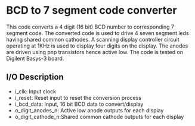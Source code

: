 # BCD to 7 segment code converter
This code converts a 4 digit (16 bit) BCD number to corresponding 7 segment code. The converted code is used to drive 4 seven segment leds having shared common cathodes.
A scanning display controller circuit operating at 1KHz is used to display four digits on the display. The anodes are driven using pnp transistors hence active low.
The code is tested on Digilent Basys-3 board.
## I/O Description
- i_clk: 			Input clock
- i_reset: 			Reset input to reset the conversion process
- i_bcd_data: 		Input, 16 bit BCD data to convert/display
- o_digit_anodes_n:	Active low anode outputs for each display
- o_digit_cathode_n:Shared common cathode outputs for each display
